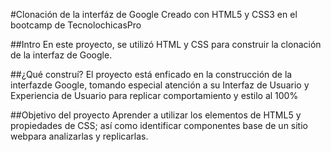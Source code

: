 #Clonación de la interfáz de Google
Creado con HTML5 y CSS3 en el bootcamp de TecnolochicasPro

##Intro
En este proyecto, se utilizó HTML y CSS para construir la clonación de la interfaz de Google.


##¿Qué construí?
El proyecto está enficado en la construcción de la interfazde Google, tomando especial atención a su Interfaz de Usuario y Experiencia de Usuario para replicar comportamiento y estilo al 100%

##Objetivo del proyecto
Aprender a utilizar los elementos de HTML5 y propiedades de CSS; así como identificar componentes base de un sitio webpara analizarlas y replicarlas.

